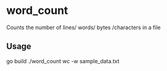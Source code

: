 # word_count
Counts the number of lines/ words/ bytes /characters in a file

## Usage 
go build
./word_count wc -w sample_data.txt
